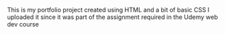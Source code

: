 This is my portfolio project created using HTML and a bit of basic CSS
I uploaded it since it was part of the assignment required in the Udemy web dev course
